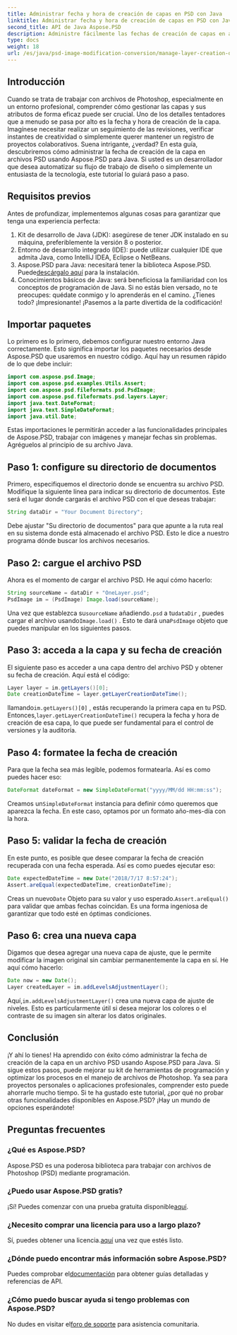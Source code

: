 ```yaml
---
title: Administrar fecha y hora de creación de capas en PSD con Java
linktitle: Administrar fecha y hora de creación de capas en PSD con Java
second_title: API de Java Aspose.PSD
description: Administre fácilmente las fechas de creación de capas en archivos PSD con Java. Esta guía le guiará en el uso de Aspose.PSD para un manejo de imágenes y gestión de capas sin problemas.
type: docs
weight: 18
url: /es/java/psd-image-modification-conversion/manage-layer-creation-datetime-psd/
---
```

## Introducción
Cuando se trata de trabajar con archivos de Photoshop, especialmente en un entorno profesional, comprender cómo gestionar las capas y sus atributos de forma eficaz puede ser crucial. Uno de los detalles tentadores que a menudo se pasa por alto es la fecha y hora de creación de la capa. Imagínese necesitar realizar un seguimiento de las revisiones, verificar instantes de creatividad o simplemente querer mantener un registro de proyectos colaborativos. Suena intrigante, ¿verdad? En esta guía, descubriremos cómo administrar la fecha de creación de la capa en archivos PSD usando Aspose.PSD para Java. Si usted es un desarrollador que desea automatizar su flujo de trabajo de diseño o simplemente un entusiasta de la tecnología, este tutorial lo guiará paso a paso.
## Requisitos previos
Antes de profundizar, implementemos algunas cosas para garantizar que tenga una experiencia perfecta:
1. Kit de desarrollo de Java (JDK): asegúrese de tener JDK instalado en su máquina, preferiblemente la versión 8 o posterior.
2. Entorno de desarrollo integrado (IDE): puede utilizar cualquier IDE que admita Java, como IntelliJ IDEA, Eclipse o NetBeans.
3.  Aspose.PSD para Java: necesitará tener la biblioteca Aspose.PSD. Puede[descárgalo aquí](https://releases.aspose.com/psd/java/) para la instalación.
4. Conocimientos básicos de Java: será beneficiosa la familiaridad con los conceptos de programación de Java. Si no estás bien versado, no te preocupes: quédate conmigo y lo aprenderás en el camino.
¿Tienes todo? ¡Impresionante! ¡Pasemos a la parte divertida de la codificación!
## Importar paquetes
Lo primero es lo primero, debemos configurar nuestro entorno Java correctamente. Esto significa importar los paquetes necesarios desde Aspose.PSD que usaremos en nuestro código. Aquí hay un resumen rápido de lo que debe incluir:
```java
import com.aspose.psd.Image;
import com.aspose.psd.examples.Utils.Assert;
import com.aspose.psd.fileformats.psd.PsdImage;
import com.aspose.psd.fileformats.psd.layers.Layer;
import java.text.DateFormat;
import java.text.SimpleDateFormat;
import java.util.Date;
```
Estas importaciones le permitirán acceder a las funcionalidades principales de Aspose.PSD, trabajar con imágenes y manejar fechas sin problemas. Agréguelos al principio de su archivo Java.
## Paso 1: configure su directorio de documentos
Primero, especifiquemos el directorio donde se encuentra su archivo PSD. Modifique la siguiente línea para indicar su directorio de documentos. Este será el lugar donde cargarás el archivo PSD con el que deseas trabajar:
```java
String dataDir = "Your Document Directory";
```

Debe ajustar "Su directorio de documentos" para que apunte a la ruta real en su sistema donde está almacenado el archivo PSD. Esto le dice a nuestro programa dónde buscar los archivos necesarios.
## Paso 2: cargue el archivo PSD
Ahora es el momento de cargar el archivo PSD. He aquí cómo hacerlo:
```java
String sourceName = dataDir + "OneLayer.psd";
PsdImage im = (PsdImage) Image.load(sourceName);
```

 Una vez que establezca su`sourceName` añadiendo`.psd` a tu`dataDir` , puedes cargar el archivo usando`Image.load()` . Esto te dará una`PsdImage` objeto que puedes manipular en los siguientes pasos.
## Paso 3: acceda a la capa y su fecha de creación
El siguiente paso es acceder a una capa dentro del archivo PSD y obtener su fecha de creación. Aquí está el código:
```java
Layer layer = im.getLayers()[0];
Date creationDateTime = layer.getLayerCreationDateTime();
```

 llamando`im.getLayers()[0]` , estás recuperando la primera capa en tu PSD. Entonces,`layer.getLayerCreationDateTime()` recupera la fecha y hora de creación de esa capa, lo que puede ser fundamental para el control de versiones y la auditoría.
## Paso 4: formatee la fecha de creación
Para que la fecha sea más legible, podemos formatearla. Así es como puedes hacer eso:
```java
DateFormat dateFormat = new SimpleDateFormat("yyyy/MM/dd HH:mm:ss");
```

 Creamos un`SimpleDateFormat` instancia para definir cómo queremos que aparezca la fecha. En este caso, optamos por un formato año-mes-día con la hora.
## Paso 5: validar la fecha de creación
En este punto, es posible que desee comparar la fecha de creación recuperada con una fecha esperada. Así es como puedes ejecutar eso:
```java
Date expectedDateTime = new Date("2018/7/17 8:57:24");
Assert.areEqual(expectedDateTime, creationDateTime);
```

 Creas un nuevo`Date` Objeto para su valor y uso esperado.`Assert.areEqual()` para validar que ambas fechas coincidan. Es una forma ingeniosa de garantizar que todo esté en óptimas condiciones.
## Paso 6: crea una nueva capa
Digamos que desea agregar una nueva capa de ajuste, que le permite modificar la imagen original sin cambiar permanentemente la capa en sí. He aquí cómo hacerlo:
```java
Date now = new Date();
Layer createdLayer = im.addLevelsAdjustmentLayer();
```

 Aquí,`im.addLevelsAdjustmentLayer()` crea una nueva capa de ajuste de niveles. Esto es particularmente útil si desea mejorar los colores o el contraste de su imagen sin alterar los datos originales.
## Conclusión
¡Y ahí lo tienes! Ha aprendido con éxito cómo administrar la fecha de creación de la capa en un archivo PSD usando Aspose.PSD para Java. Si sigue estos pasos, puede mejorar su kit de herramientas de programación y optimizar los procesos en el manejo de archivos de Photoshop. Ya sea para proyectos personales o aplicaciones profesionales, comprender esto puede ahorrarle mucho tiempo.
Si te ha gustado este tutorial, ¿por qué no probar otras funcionalidades disponibles en Aspose.PSD? ¡Hay un mundo de opciones esperándote!
## Preguntas frecuentes
### ¿Qué es Aspose.PSD?  
Aspose.PSD es una poderosa biblioteca para trabajar con archivos de Photoshop (PSD) mediante programación.
### ¿Puedo usar Aspose.PSD gratis?  
 ¡Sí! Puedes comenzar con una prueba gratuita disponible[aquí](https://releases.aspose.com/).
### ¿Necesito comprar una licencia para uso a largo plazo?  
 Sí, puedes obtener una licencia.[aquí](https://purchase.aspose.com/buy) una vez que estés listo.
### ¿Dónde puedo encontrar más información sobre Aspose.PSD?  
 Puedes comprobar el[documentación](https://reference.aspose.com/psd/java/) para obtener guías detalladas y referencias de API.
### ¿Cómo puedo buscar ayuda si tengo problemas con Aspose.PSD?  
 No dudes en visitar el[foro de soporte](https://forum.aspose.com/c/psd/34) para asistencia comunitaria.